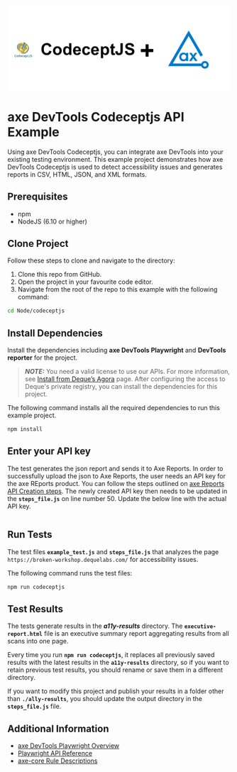 ![logo](./docs/logo.png)

# axe DevTools Codeceptjs API Example

Using axe DevTools Codeceptjs, you can integrate axe DevTools into your existing testing environment. This example project demonstrates how axe DevTools Codeceptjs is used to detect accessibility issues and generates reports in CSV, HTML, JSON, and XML formats.

## Prerequisites

- npm
- NodeJS (6.10 or higher)

## Clone Project

Follow these steps to clone and navigate to the directory:

1. Clone this repo from GitHub.
2. Open the project in your favourite code editor.
3. Navigate from the root of the repo to this example with the following command:

```sh
cd Node/codeceptjs
```

## Install Dependencies

Install the dependencies including **axe DevTools Playwright** and **DevTools reporter** for the project.

> **_NOTE:_**
> You need a valid license to use our APIs. For more information, see [Install from Deque’s Agora](https://docs.deque.com/devtools-html/4.0.0/en/node-pl-install-agora) page. After configuring the access to Deque's private registry, you can install the dependencies for this project.

The following command installs all the required dependencies to run this example project.

```sh
npm install
```

## Enter your API key

The test generates the json report and sends it to Axe Reports. In order to successfully upload the json to Axe Reports, the user needs an API key for the axe REports product.
You can follow the steps outlined on [axe Reports API Creation steps](https://docs.deque.com/devtools-for-web/4/en/cli-api-key-reports).
The newly created API key then needs to be updated in the **`steps_file.js`** on line number 50. Update the below line with the actual API key.

```let api_test_key = "YOUR API KEY"

```

## Run Tests

The test files **`example_test.js`** and **`steps_file.js`** that analyzes the page `https://broken-workshop.dequelabs.com/` for accessibility issues.

The following command runs the test files:

```sh
npm run codeceptjs
```

## Test Results

The tests generate results in the **_a11y-results_** directory.
The **`executive-report.html`** file is an executive summary report aggregating results from all scans into one page.

Every time you run **`npm run codeceptjs`**, it replaces all previously saved results with the latest results in the **`a11y-results`** directory, so if you want to retain previous test results, you should rename or save them in a different directory.

If you want to modify this project and publish your results in a folder other than **`./ally-results`**, you should update the output directory in the **`steps_file.js`** file.

## Additional Information

- [axe DevTools Playwright Overview](https://docs.deque.com/devtools-html/4.0.0/en/node-pl-overview)
- [Playwright API Reference](https://docs.deque.com/devtools-html/4.0.0/en/node-pl-ref-overview)
- [axe-core Rule Descriptions](https://github.com/dequelabs/axe-core/blob/master/doc/rule-descriptions.md)

